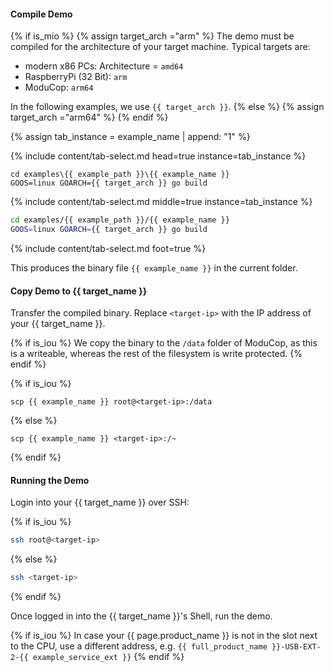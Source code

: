 #### Compile Demo
{% if is_mio %}
  {% assign target_arch ="arm" %}
  The demo must be compiled for the architecture of your target machine. Typical targets are:
  - modern x86 PCs: Architecture = `amd64`
  - RaspberryPi (32 Bit): `arm`
  - ModuCop: `arm64`

In the following examples, we use `{{ target_arch }}`.
{% else %}
  {% assign target_arch ="arm64" %}
{% endif %}


{% assign tab_instance = example_name  | append: "1" %}

{% include content/tab-select.md head=true instance=tab_instance %}

```console
cd examples\{{ example_path }}\{{ example_name }}
GOOS=linux GOARCH={{ target_arch }} go build
```

{% include content/tab-select.md middle=true instance=tab_instance %}

```bash
cd examples/{{ example_path }}/{{ example_name }}
GOOS=linux GOARCH={{ target_arch }} go build
```

{% include content/tab-select.md foot=true %}

This produces the binary file `{{ example_name }}` in the current folder.

#### Copy Demo to {{ target_name }}

Transfer the compiled binary. Replace `<target-ip>` with the IP address of your {{ target_name }}.

{% if is_iou %}
We copy the binary to the `/data` folder of ModuCop, as this is a writeable, whereas the rest of the filesystem is write protected.
{% endif %}


{% if is_iou %}
```console
scp {{ example_name }} root@<target-ip>:/data
```
{% else %}
```console
scp {{ example_name }} <target-ip>:/~
```
{% endif %}


#### Running the Demo

Login into your {{ target_name }} over SSH:

{% if is_iou %}
```bash
ssh root@<target-ip>
```
{% else %}
```bash
ssh <target-ip>
```
{% endif %}

Once logged in into the {{ target_name }}'s Shell, run the demo.

{% if is_iou %}
In case your {{ page.product_name }} is not in the slot next to the CPU, use a different address, e.g. `{{ full_product_name }}-USB-EXT-2-{{ example_service_ext }}`
{% endif %}
